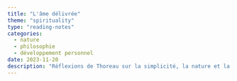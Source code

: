 ```yaml
---
title: "L'âme délivrée"
theme: "spirituality"
type: "reading-notes"
categories:
  - nature
  - philosophie
  - développement personnel
date: 2023-11-20
description: "Réflexions de Thoreau sur la simplicité, la nature et la société."
---
```

